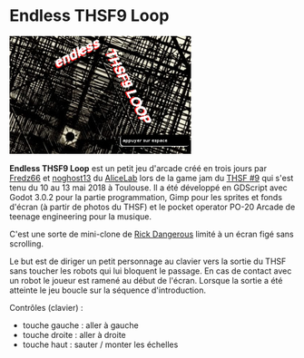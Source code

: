 Endless THSF9 Loop
==================

![alt text](https://raw.githubusercontent.com/Fredz66/thsf9/master/backgrounds/ecranTitre.png "Endless THSF9 Loop")

**Endless THSF9 Loop** est un petit jeu d'arcade créé en trois jours par [Fredz66](https://github.com/Fredz66) et [noghost13](https://github.com/noghost13) du [AliceLab](http://www.alicelab.fr/) lors de la game jam du [THSF #9](https://www.tetalab.org/fr/thsf) qui s'est tenu du 10 au 13 mai 2018 à Toulouse. Il a été développé en GDScript avec Godot 3.0.2 pour la partie programmation, Gimp pour les sprites et fonds d'écran (à partir de photos du THSF) et le pocket operator PO-20 Arcade de teenage engineering pour la musique.

C'est une sorte de mini-clone de [Rick Dangerous](https://en.wikipedia.org/wiki/Rick_Dangerous) limité à un écran figé sans scrolling.

Le but est de diriger un petit personnage au clavier vers la sortie du THSF sans toucher les robots qui lui bloquent le passage. En cas de contact avec un robot le joueur est ramené au début de l'écran. Lorsque la sortie a été atteinte le jeu boucle sur la séquence d'introduction.

Contrôles (clavier) :

* touche gauche : aller à gauche
* touche droite : aller à droite
* touche haut : sauter / monter les échelles
